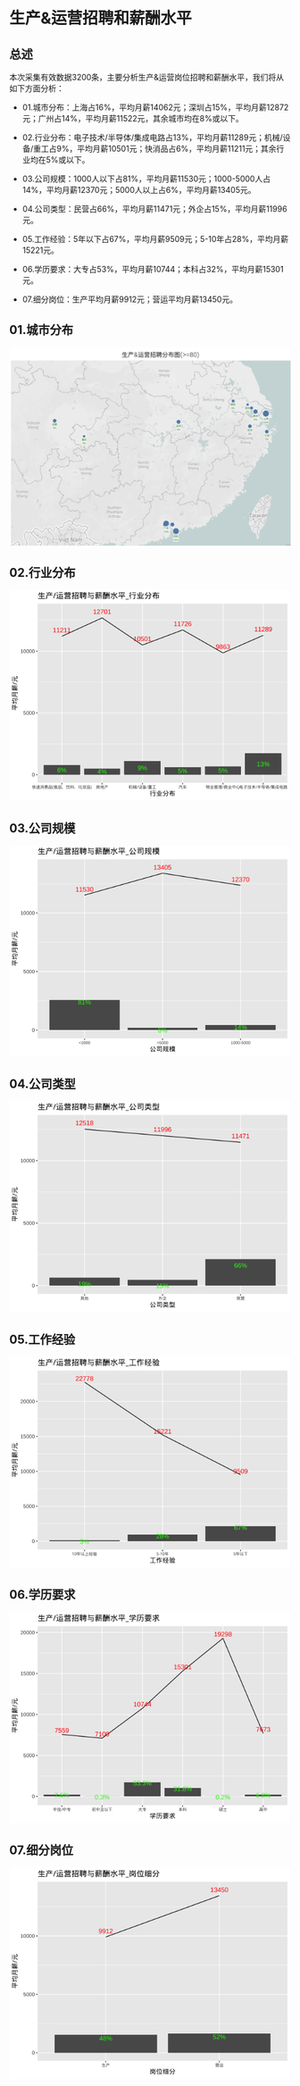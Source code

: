 # 生产&运营招聘和薪酬水平

## 总述

本次采集有效数据3200条，主要分析生产&运营岗位招聘和薪酬水平，我们将从如下方面分析：

-   01.城市分布：上海占16%，平均月薪14062元；深圳占15%，平均月薪12872元；广州占14%，平均月薪11522元，其余城市均在8%或以下。

-   02.行业分布：电子技术/半导体/集成电路占13%，平均月薪11289元；机械/设备/重工占9%，平均月薪10501元；快消品占6%，平均月薪11211元；其余行业均在5%或以下。

-   03.公司规模：1000人以下占81%，平均月薪11530元；1000-5000人占14%，平均月薪12370元；5000人以上占6%，平均月薪13405元。

-   04.公司类型：民营占66%，平均月薪11471元；外企占15%，平均月薪11996元。

-   05.工作经验：5年以下占67%，平均月薪9509元；5-10年占28%，平均月薪15221元。

-   06.学历要求：大专占53%，平均月薪10744；本科占32%，平均月薪15301元。

-   07.细分岗位：生产平均月薪9912元；营运平均月薪13450元。

## 01.城市分布

![roadmap](Rplot01_roadmap.jpg)

## 02.行业分布

![industries](Rplot02_industries.png)

## 03.公司规模

![com_size](Rplot03_com_size.png)

## 04.公司类型

![com_type](Rplot04_com_type.png)

## 05.工作经验

![experience](Rplot05_experience.png)

## 06.学历要求

![education](Rplot06_education.png)

## 07.细分岗位

![subclass](Rplot07_subclass.png)

